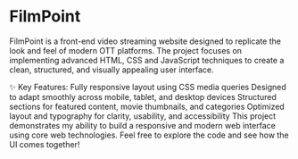 # FilmPoint
FilmPoint is a front-end video streaming website designed to replicate the look and feel of modern OTT platforms. The project focuses on implementing advanced HTML, CSS and JavaScript  techniques to create a clean, structured, and visually appealing user interface.

✨ Key Features:
Fully responsive layout using CSS media queries
Designed to adapt smoothly across mobile, tablet, and desktop devices
Structured sections for featured content, movie thumbnails, and categories
Optimized layout and typography for clarity, usability, and accessibility
This project demonstrates my ability to build a responsive and modern web interface using core web technologies. Feel free to explore the code and see how the UI comes together!
